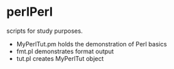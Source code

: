 # perlPerl
scripts for study purposes.
- MyPerlTut.pm holds the demonstration of Perl basics
- fmt.pl demonstrates format output
- tut.pl creates MyPerlTut object
